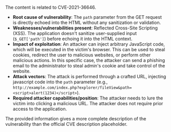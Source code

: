The content is related to CVE-2021-36646.

- **Root cause of vulnerability**: The `path` parameter from the GET request is directly echoed into the HTML without any sanitization or validation.
- **Weaknesses/vulnerabilities present**: Reflected Cross-Site Scripting (XSS). The application doesn't sanitize user-supplied input (`$_GET['path']`) before echoing it into the HTML context.
- **Impact of exploitation**: An attacker can inject arbitrary JavaScript code, which will be executed in the victim's browser. This can be used to steal cookies, redirect the user to malicious websites, or perform other malicious actions. In this specific case, the attacker can send a phishing email to the administrator to steal admin's cookie and take control of the website.
- **Attack vectors**: The attack is performed through a crafted URL, injecting javascript code into the `path` parameter (e.g., `http://example.com/index.php?explorer/fileView&path=<script>alert(1234)</script>`).
- **Required attacker capabilities/position**: The attacker needs to lure the victim into clicking a malicious URL. The attacker does not require prior access to the application.

The provided information gives a more complete description of the vulnerability than the official CVE description placeholder.